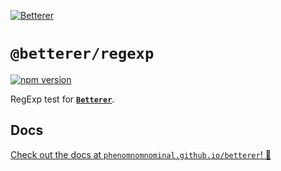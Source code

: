 [![Betterer](https://raw.githubusercontent.com/phenomnomnominal/betterer/master/website/static/img/header.png)](https://phenomnomnominal.github.io/betterer/)

# `@betterer/regexp`

[![npm version](https://img.shields.io/npm/v/@betterer/regexp.svg)](https://www.npmjs.com/package/@betterer/regexp)

RegExp test for [**`Betterer`**](https://github.com/phenomnomnominal/betterer).

## Docs

[Check out the docs at `phenomnomnominal.github.io/betterer`! 🎉](https://phenomnomnominal.github.io/betterer/docs/built-in-tests#bettererregexp)
